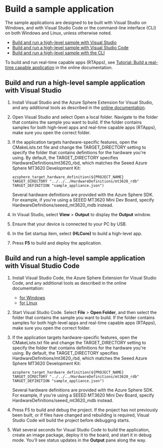 # Build a sample application

The sample applications are designed to be built with Visual Studio on Windows, and with Visual Studio Code or the command-line interface (CLI) on both Windows and Linux, unless otherwise noted.

- [Build and run a high-level sample with Visual Studio](#build-and-run-a-sample-application-with-visual-studio)
- [Build and run a high-level sample with Visual Studio Code](#build-and-run-a-sample-application-with-visual-studio-code)
- [Build and run a high-level sample with the CLI](https://learn.microsoft.com/azure-sphere/install/qs-blink-application?pivots=cli)

To build and run real-time capable apps (RTApps), see [Tutorial: Build a real-time capable application](https://learn.microsoft.com/azure-sphere/install/qs-real-time-application) in the online documentation.

## Build and run a high-level sample application with Visual Studio

1. Install Visual Studio and the Azure Sphere Extension for Visual Studio, and any additional tools as described in the [online documentation](https://learn.microsoft.com/azure-sphere/install/install-sdk?pivots=visual-studio).

1. Open Visual Studio and select Open a local folder. Navigate to the folder that contains the sample you want to build. If the folder contains samples for both high-level apps and real-time capable apps (RTApps), make sure you open the correct folder.

1. If the application targets hardware-specific features, open the CMakeLists.txt file and change the TARGET_DIRECTORY setting to specify the folder that contains definitions for the hardware you're using. By default, the TARGET_DIRECTORY specifies HardwareDefinitions/mt3620_rbd, which matches the Seeed Azure Sphere MT3620 Development Kit:

   `azsphere_target_hardware_definition(${PROJECT_NAME} TARGET_DIRECTORY "../../../HardwareDefinitions/mt3620_rdb" TARGET_DEFINITION "sample_appliance.json")`

      Several hardware definitions are provided with the Azure Sphere SDK. For example, if you're using a SEEED MT3620 Mini Dev Board, specify HardwareDefinitions/seeed_mt3620_mdb instead.

1. In Visual Studio, select **View** > **Output** to display the **Output** window.
1. Ensure that your device is connected to your PC by USB.
1. In the Set startup item, select **<Project name> (HLCore)** to build a high-level app.
1. Press **F5** to build and deploy the application.

## Build and run a high-level sample application with Visual Studio Code

1. Install Visual Studio Code, the Azure Sphere Extension for Visual Studio Code, and any additional tools as described in the online documentation:

   - [for Windows](https://learn.microsoft.com/azure-sphere/install/install-sdk?pivots=vs-code)
   - [for Linux](https://learn.microsoft.com/azure-sphere/install/install-sdk-linux?pivots=vs-code-linux)

1. Start Visual Studio Code. Select **File** > **Open Folder**, and then select the folder that contains the sample you want to build. If the folder contains samples for both high-level apps and real-time capable apps (RTApps), make sure you open the correct folder.

1. If the application targets hardware-specific features, open the CMakeLists.txt file and change the TARGET_DIRECTORY setting to specify the folder that contains definitions for the hardware you're using. By default, the TARGET_DIRECTORY specifies HardwareDefinitions/mt3620_rbd, which matches the Seeed Azure Sphere MT3620 Development Kit:

   `azsphere_target_hardware_definition(${PROJECT_NAME} TARGET_DIRECTORY "../../../HardwareDefinitions/mt3620_rdb" TARGET_DEFINITION "sample_appliance.json")`

   Several hardware definitions are provided with the Azure Sphere SDK. For example, if you're using a SEEED MT3620 Mini Dev Board, specify HardwareDefinitions/seeed_mt3620_mdb instead.

1. Press F5 to build and debug the project. If the project has not previously been built, or if files have changed and rebuilding is required, Visual Studio Code will build the project before debugging starts.

1. Wait several seconds for Visual Studio Code to build the application, create an image package, deploy it to the board, and start it in debug mode. You'll see status updates in the **Output** pane along the way.
